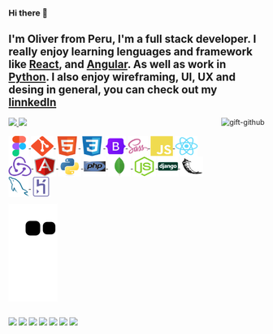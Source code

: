 ### Hi there 👋
I'm Oliver from Peru, I'm a full stack developer. I really enjoy learning lenguages and framework like [React](https://reactjs.org/), and [Angular](https://angular.io/).
As well as work in [Python](https://www.python.org/). I also enjoy wireframing, UI, UX and desing in general, you can check out my [linnkedIn](www.linkedin.com/in/yerson-oliver-felix-perez)
---
<div>
  <a href="https://github.com/Oliver-Fj">
  <img height="190em" src="https://github-readme-stats.vercel.app/api?username=Oliver-Fj&show_icons=true&theme=dracula&include_all_commits=true&cont_private=true"/>
  <img height="190em" src="https://github-readme-stats.vercel.app/api/top-langs/?username=Oliver-Fj&layout=compact&langs_count=16&theme=dracula"/>
    <img align="right" alt="gift-github" height="140" src="https://gist.githubusercontent.com/theAdityaNVS/f5b585d1082da2dffffea32434f37956/raw/7f9552d0a179b4f84059259fa878199e369b069c/GitHub-logo.gif">
</div>
<div style="dispaly: inline-block"><br>
  <img align="center" alt="Rafa-Figma" height="40" width="40" src="https://raw.githubusercontent.com/devicons/devicon/master/icons/figma/figma-original.svg">
  <img align="center" alt="Rafa-Git" height="40" width="45" src="https://raw.githubusercontent.com/devicons/devicon/master/icons/git/git-original.svg">
  <img align="center" alt="Rafa-HTML" height="40" width="45" src="https://raw.githubusercontent.com/devicons/devicon/master/icons/html5/html5-original.svg">
  <img align="center" alt="Rafa-CSS" height="40" width="45" src="https://raw.githubusercontent.com/devicons/devicon/master/icons/css3/css3-original.svg">
  <img align="center" alt="Rafa-Bootstrap" height="40" width="40" src="https://raw.githubusercontent.com/devicons/devicon/master/icons/bootstrap/bootstrap-original.svg">
  <img align="center" alt="Rafa-SASS" height="40" width="40" src="https://raw.githubusercontent.com/devicons/devicon/master/icons/sass/sass-original.svg">
  <img align="center" alt="Rafa-Js" height="40" width="45" src="https://raw.githubusercontent.com/devicons/devicon/master/icons/javascript/javascript-plain.svg">
  <img align="center" alt="Rafa-React" height="40" width="45" src="https://raw.githubusercontent.com/devicons/devicon/master/icons/react/react-original.svg">
  <img align="center" alt="Rafa-Redux" height="40" width="45" src="https://raw.githubusercontent.com/devicons/devicon/master/icons/redux/redux-original.svg">
  <img align="center" alt="Rafa-AngularJs" height="40" width="45" src="https://raw.githubusercontent.com/devicons/devicon/master/icons/angularjs/angularjs-original.svg">
  <img align="center" alt="Rafa-Python" height="40" width="45" src="https://raw.githubusercontent.com/devicons/devicon/master/icons/python/python-original.svg">
  <img align="center" alt="Rafa-Php" height="40" width="45" src="https://raw.githubusercontent.com/devicons/devicon/master/icons/php/php-original.svg">
  <img align="center" alt="Rafa-Mongodb" height="40" width="45" src="https://raw.githubusercontent.com/devicons/devicon/master/icons/mongodb/mongodb-original.svg">
  <img align="center" alt="Rafa-NodeJs" height="40" width="45" src="https://raw.githubusercontent.com/devicons/devicon/master/icons/nodejs/nodejs-original.svg">
  <img align="center" alt="Rafa-Django" height="40" width="40" src="https://raw.githubusercontent.com/devicons/devicon/master/icons/django/django-original.svg">
  <img align="center" alt="Rafa-Flask" height="40" width="45" src="https://raw.githubusercontent.com/devicons/devicon/master/icons/flask/flask-original.svg">
  <img align="center" alt="Rafa-Mysql" height="40" width="40" src="https://raw.githubusercontent.com/devicons/devicon/master/icons/mysql/mysql-original.svg">
  <img align="center" alt="Rafa-Heroku" height="40" width="40" src="https://raw.githubusercontent.com/devicons/devicon/master/icons/heroku/heroku-original.svg">
  
  ![snake animation](https://github.com/rafaballerini/rafaballerini/blob/output/github-contribution-grid-snake.svg)
</div>
  
##
  
<div>
 <a href="https://www.linkedin.com.tech/in/yerson-oliver-felix-perez/" target="_blank"><img src="https://img.shields.io/badge/-linkedIn-%230077B5?style=for-the-badge&logo=linkedin&logoColor=white" target="_blank"></a>
 <a href="https://mail.google.com/mail/u/0/?tab=rm&ogbl#inbox?compose=GTvVlcSMTtdNhFMzsdDJGzwRDBmMqbnJBZHqDBZftcjRVtkQPBsGQKlFrzkGdpQmCXXkqkzKrgLSF"><img src="https://img.shields.io/badge/Gmail-D14836?style=for-the-badge&logo=gmail&logoColor=white"></a>
 <a href="https://discord.com/channels/@me" target="_blank"> <img src="https://img.shields.io/badge/Discord-7289DA?style=for-the-badge&logo=discord&logoColor=white" target="_blank"></a>
 <a href="https://api.whatsapp.com/send/?phone=51997704395&text&app_absent=0" target="_blank"><img src="https://img.shields.io/badge/WhatsApp-25D366?style=for-the-badge&logo=whatsapp&logoColor=white" target="_blank"></a>
  <a href="https://stackoverflow.com/users/18383885/oliver"><img src="https://img.shields.io/badge/Stack_Overflow-FE7A16?style=for-the-badge&logo=stack-overflow&logoColor=white" target="_blank"></a>
  <a href="https://telegram.org" target="_blank"><img src="https://img.shields.io/badge/Telegram-2CA5E0?style=for-the-badge&logo=telegram&logoColor=white" target="_blank"></a>
  <a href="https://slack.com/intl/es-pe/" target="_blank"><img src="https://img.shields.io/badge/Slack-4A154B?style=for-the-badge&logo=slack&logoColor=white" target="_blank"></a>
 
</div>
